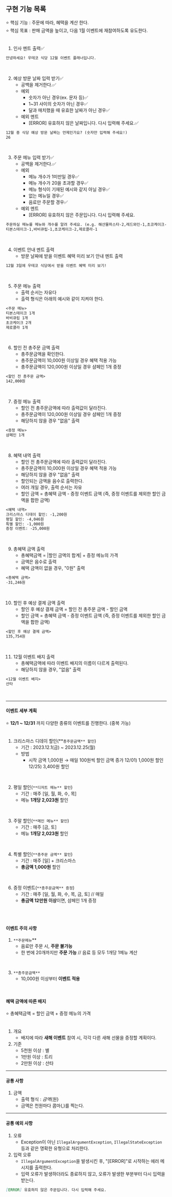 ## 구현 기능 목록

⭐ 핵심 기능 : 주문에 따라, 혜택을 계산 한다. 
<br>
⭐ 핵심 목표 : 판매 금액을 높이고, 다음 1월 이벤트에 재참여하도록 유도한다.
<br>
<br>

1. 인사 멘트 출력✅
```markdown
안녕하세요! 우테코 식당 12월 이벤트 플래너입니다.
```
<br>

2. 예상 방문 날짜 입력 받기✅
    - 공백을 제거한다.✅
    - 예외
      - 숫자가 아닌 경우(ex. 문자 등)✅
      - 1~31 사이의 숫자가 아닌 경우✅
      - 달과 매치했을 때 유효한 날짜가 아닌 경우✅
    - 예외 멘트
      - [ERROR] 유효하지 않은 날짜입니다. 다시 입력해 주세요.✅
```markdown
12월 중 식당 예상 방문 날짜는 언제인가요? (숫자만 입력해 주세요!)
26
```
<br>

3. 주문 메뉴 입력 받기✅
   - 공백을 제거한다.✅
   - 예외
      - 메뉴 개수가 1미만일 경우✅
      - 메뉴 개수가 20을 초과할 경우✅
      - 메뉴 형식이 기재된 예시와 같지 아닐 경우✅
      - 없는 메뉴일 경우✅
      - 음료만 주문할 경우✅
   - 예외 멘트
      - [ERROR] 유효하지 않은 주문입니다. 다시 입력해 주세요.
```markdown
주문하실 메뉴를 메뉴와 개수를 알려 주세요. (e.g. 해산물파스타-2,레드와인-1,초코케이크-1)
티본스테이크-1,바비큐립-1,초코케이크-2,제로콜라-1
```
<br>

4. 이벤트 안내 멘트 출력
   - 방문 날짜에 받을 이벤트 혜택 미리 보기 안내 멘트 출력
```markdown
12월 3일에 우테코 식당에서 받을 이벤트 혜택 미리 보기!
```
<br>


5. 주문 메뉴 출력
   - 출력 순서는 자유다
   - 출력 형식은 아래의 예시와 같이 지켜야 한다.
```markdown
<주문 메뉴>
티본스테이크 1개
바비큐립 1개
초코케이크 2개
제로콜라 1개
```
<br>

6. 할인 전 총주문 금액 출력
   - 총주문금액을 확인한다.
   - 총주문금액이 10,000원 이상일 경우 혜택 적용 가능
   - 총주문금액이 120,000원 이상일 경우 샴페인 1개 증정
```markdown
<할인 전 총주문 금액>
142,000원
```
<br>

7. 증정 메뉴 출력
   - 할인 전 총주문금액에 따라 출력값이 달라진다.
   - 총주문금액이 120,000원 이상일 경우 샴페인 1개 증정
   - 해당하지 않을 경우 "없음" 출력
```markdown
<증정 메뉴>
샴페인 1개
```
<br>

8. 혜택 내역 출력
    - 할인 전 총주문금액에 따라 출력값이 달라진다.
    - 총주문금액이 10,000원 이상일 경우 혜택 적용 가능
    - 해당하지 않을 경우 "없음" 출력
    - 할인되는 금액을 음수로 출력한다. 
    - 여러 개일 경우, 출력 순서는 자유
    - 할인 금액 = 총혜택 금액 - 증정 이벤트 금액 (즉, 증정 이벤트를 제외한 할인 금액을 합한 금액)
```markdown
<혜택 내역>
크리스마스 디데이 할인: -1,200원
평일 할인: -4,046원
특별 할인: -1,000원
증정 이벤트: -25,000원
```
<br>

9. 총혜택 금액 출력
   - 총혜택금액 = |할인 금액의 합계| + 증정 메뉴의 가격
   - 금액은 음수로 출력
   - 혜택 금액이 없을 경우, "0원" 출력
```markdown
<총혜택 금액>
-31,246원
```
<br>

10. 할인 후 예상 결제 금액 출력
    - 할인 후 예상 결제 금액 = 할인 전 총주문 금액 - 할인 금액
    - 할인 금액 = 총혜택 금액 - 증정 이벤트 금액 (즉, 증정 이벤트를 제외한 할인 금액을 합한 금액)
```markdown
<할인 후 예상 결제 금액>
135,754원
```
<br>

11. 12월 이벤트 배지 출력
    - 총혜택금액에 따라 이벤트 배지의 이름이 다르게 출력된다.
    - 해당하지 않을 경우, "없음" 출력
```markdown
<12월 이벤트 배지>
산타
```
<br>

--- 
#### 이벤트 세부 계획

⭐ **12/1 ~ 12/31** 까지 다양한 종류의 이벤트를 진행한다. (중복 가능)
<br>
<br>

1. 크리스마스 디데이 할인(**`총주문금액** 할인`)
    - 기간 : 2023.12.1(금) ~ 2023.12.25(월)
    - 방법
        - 시작 금액 1,000원 → 매일 100원씩 할인 금액 증가
          12/01) 1,000원 할인
          12/25) 3,400원 할인
<br>

2. 평일 할인(`**디저트 메뉴** 할인`)
    - 기간 : 매주 [일, 월, 화, 수, 목]
    - 메뉴 **1개당 2,023원** 할인
<br>

3. 주말 할인(`**메인 메뉴** 할인`)
    - 기간 : 매주 [금, 토]
    - 메뉴 **1개당 2,023원** 할인 
<br>

4. 특별 할인(`**총주문 금액** 할인`)
    - 기간 :  매주 [일] + 크리스마스
    - **총금액 1,000원** 할인
<br>
   
6. 증정 이벤트(`**총주문금액** 증정`)
    - 기간 : 매주 [일, 월, 화, 수, 목, 금, 토] // 매일
    - **총금액 12만원 이상**이면, 샴페인 1개 증정
<br>
<br>

#### 이벤트 주의 사항

1. `**주문메뉴`**
    - 음료만 주문 시, **주문 불가능**
    - 한 번에 20개까지만 **주문 가능** // 음료 등 모두 1개당 1메뉴 계산
<br>

3. `**총주문금액**`
    - 10,000원 이상부터 **이벤트 적용**
<br>
   
#### 혜택 금액에 따른 배지

⭐ 총혜택금액 = 할인 금액 + 증정 메뉴의 가격
<br>
<br>

1. 개요
   - 배지에 따라 **새해 이벤트** 참여 시, 각각 다른 새해 선물을 증정할 계획이다.
2. 기준
    - 5천원 이상 : 별
    - 1만원 이상 : 트리
    - 2만원 이상 : 산타

---
#### 공통 사항
1. 금액
   - 출력 형식 : ${금액}${원}
   - 금액은 천원마다 콤마(,)를 찍는다.

---

#### 공통 예외 사항

1. 오류
    - Exception이 아닌 `IllegalArgumentException`, `IllegalStateException` 등과 같은 명확한 유형으로 처리한다.
2. 입력 오류
    - `IllegalArgumentException`을 발생시킨 후, "[ERROR]"로 시작하는 에러 메시지를 출력한다.
    - 입력 오류가 발생하더라도 종료하지 않고, 오류가 발생한 부분부터 다시 입력을 받는다.
```markdown 
[ERROR] 유효하지 않은 주문입니다. 다시 입력해 주세요.
```
